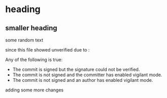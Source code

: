 # heading

## smaller heading

some random text

since this file showed unverified due to :

Any of the following is true:
- The commit is signed but the signature could not be verified.
- The commit is not signed and the committer has enabled vigilant mode.
- The commit is not signed and an author has enabled vigilant mode.

adding some more changes